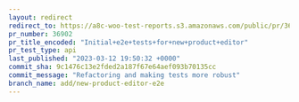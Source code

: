 ```yaml
---
layout: redirect
redirect_to: https://a8c-woo-test-reports.s3.amazonaws.com/public/pr/36902/api/index.html
pr_number: 36902
pr_title_encoded: "Initial+e2e+tests+for+new+product+editor"
pr_test_type: api
last_published: "2023-03-12 19:50:32 +0000"
commit_sha: 9c1476c13e2fded2a187f67e64aef093b70135cc
commit_message: "Refactoring and making tests more robust"
branch_name: add/new-product-editor-e2e
---
```

